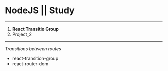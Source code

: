 # NodeJS || Study
------------
1. **React Transitio Group**
2. Project_2
------------
*Transitions between routes*
- react-transition-group
- react-router-dom
